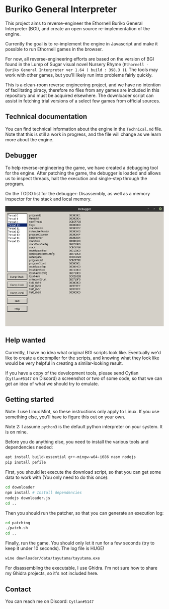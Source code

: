 Buriko General Interpreter
==========================

This project aims to reverse-engineer the Ethornell Buriko General Interpreter (BGI), and create an open source re-implementation of the engine.

Currently the goal is to re-implement the engine in Javascript and make it possible to run Ethornell games in the browser.

For now, all reverse-engineering efforts are based on the version of BGI found in the Lump of Sugar visual novel Nursery Rhyme (`Ethornell - Buriko General Interpreter ver 1.64 ( build : 398.3 )`). The tools may work with other games, but you'll likely run into problems fairly quickly.

This is a clean-room reverse engineering project, and we have no intention of facilitating piracy, therefore no files from any games are included in this repository and must be acquired elsewhere. The downloader script can assist in fetching trial versions of a select few games from official sources.

Technical documentation
-----------------------

You can find technical information about the engine in the `Technical.md` file. Note that this is still a work in progress, and the file will change as we learn more about the engine.

Debugger
--------

To help reverse-engineering the game, we have created a debugging tool for the engine. After patching the game, the debugger is loaded and allows us to inspect threads, halt the execution and single-step through the program.

On the TODO list for the debugger: Disassembly, as well as a memory inspector for the stack and local memory.

![Screenshot of the debugger as of 2020-11-07](debugger.png)

Help wanted
-----------

Currently, I have no idea what original BGI scripts look like. Eventually we'd like to create a decompiler for the scripts, and knowing what they look like would be very helpful in creating a similar-looking result.

If you have a copy of the development tools, please send Cytlan (`Cytlan#5147` on Discord) a screenshot or two of some code, so that we can get an idea of what we should try to emulate.

Getting started
---------------

Note: I use Linux Mint, so these instructions only apply to Linux. If you use something else, you'll have to figure this out on your own.

Note 2: I assume `python3` is the default python interpreter on your system. It is on mine.

Before you do anything else, you need to install the various tools and dependencies needed:
```sh
apt install build-essential g++-mingw-w64-i686 nasm nodejs
pip install pefile
```

First, you should let execute the download script, so that you can get some data to work with (You only need to do this once):
```sh
cd downloader
npm install # Install dependencies
nodejs downloader.js
cd ..
```

Then you should run the patcher, so that you can generate an execution log:
```sh
cd patching
./patch.sh
cd ..
```

Finally, run the game. You should only let it run for a few seconds (try to keep it under 10 seconds). The log file is HUGE!
```sh
wine downloader/data/tayutama/tayutama.exe
```

For disassembling the executable, I use Ghidra. I'm not sure how to share my Ghidra projects, so it's not included here.

Contact
-------

You can reach me on Discord: `Cytlan#5147`
